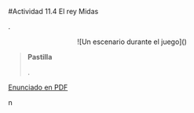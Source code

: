 #Actividad 11.4 El rey Midas

.

<center>
![Un escenario durante el juego]()
</center>

> **Pastilla**
>
> .

[Enunciado en PDF][PDF]

[PDF]: https://raw.githubusercontent.com/gobstones/laprogramacionysudidactica2/master/Proyectos/11.Primitivas%20m%C3%ADnimas%20de%20listas/11.4.El%20rey%20Midas/resources/description.pdf "Enunciado de 'El rey Midas' en PDF"
n